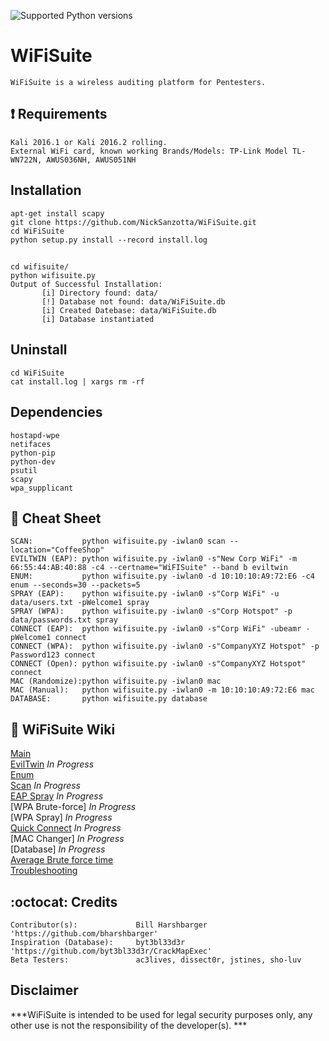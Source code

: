 ![Supported Python versions](https://img.shields.io/badge/python-2.7-blue.svg)
# WiFiSuite     
	WiFiSuite is a wireless auditing platform for Pentesters.

## :heavy_exclamation_mark: Requirements
	Kali 2016.1 or Kali 2016.2 rolling. 
	External WiFi card, known working Brands/Models: TP-Link Model TL-WN722N, AWUS036NH, AWUS051NH
    
## Installation
	apt-get install scapy
	git clone https://github.com/NickSanzotta/WiFiSuite.git
	cd WiFiSuite
	python setup.py install --record install.log	
##
	cd wifisuite/
	python wifisuite.py
	Output of Successful Installation:
	       [i] Directory found: data/
 	       [!] Database not found: data/WiFiSuite.db
 	       [i] Created Datebase: data/WiFiSuite.db
 	       [i] Database instantiated

## Uninstall
    cd WiFiSuite
    cat install.log | xargs rm -rf

## Dependencies
    hostapd-wpe
    netifaces
    python-pip 
    python-dev
    psutil
    scapy    
    wpa_supplicant
        
## :pencil: Cheat Sheet
    SCAN:           python wifisuite.py -iwlan0 scan --location="CoffeeShop"
    EVILTWIN (EAP): python wifisuite.py -iwlan0 -s"New Corp WiFi" -m 66:55:44:AB:40:88 -c4 --certname="WiFISuite" --band b eviltwin
    ENUM:           python wifisuite.py -iwlan0 -d 10:10:10:A9:72:E6 -c4 enum --seconds=30 --packets=5
    SPRAY (EAP):    python wifisuite.py -iwlan0 -s"Corp WiFi" -u data/users.txt -pWelcome1 spray
    SPRAY (WPA):    python wifisuite.py -iwlan0 -s"Corp Hotspot" -p data/passwords.txt spray
    CONNECT (EAP):  python wifisuite.py -iwlan0 -s"Corp WiFi" -ubeamr -pWelcome1 connect
    CONNECT (WPA):  python wifisuite.py -iwlan0 -s"CompanyXYZ Hotspot" -p Password123 connect
    CONNECT (Open): python wifisuite.py -iwlan0 -s"CompanyXYZ Hotspot" connect
    MAC (Randomize):python wifisuite.py -iwlan0 mac
    MAC (Manual):   python wifisuite.py -iwlan0 -m 10:10:10:A9:72:E6 mac
    DATABASE:       python wifisuite.py database

## :book: WiFiSuite Wiki
   [Main](https://github.com/NickSanzotta/WiFiSuite/wiki)<br>
   [EvilTwin](https://github.com/NickSanzotta/WiFiSuite/wiki/EvilTwin) _In Progress_ <br>
   [Enum](https://github.com/NickSanzotta/WiFiSuite/wiki/Enum)<br>
   [Scan](https://github.com/NickSanzotta/WiFiSuite/wiki/Scan) _In Progress_ <br>
   [EAP Spray](https://github.com/NickSanzotta/WiFiSuite/wiki/EAP-Spray) _In Progress_ <br>
   [WPA Brute-force] _In Progress_ <br>
   [WPA Spray] _In Progress_ <br>
   [Quick Connect](https://github.com/NickSanzotta/WiFiSuite/wiki/Quick-Connect) _In Progress_ <br>
   [MAC Changer] _In Progress_ <br>
   [Database] _In Progress_ <br>
   [Average Brute force time](https://github.com/NickSanzotta/WiFiSuite/wiki/Average-Brute-force-time)<br>
   [Troubleshooting](https://github.com/NickSanzotta/WiFiSuite/wiki/Troubleshooting)<br>


## :octocat: Credits
	Contributor(s):             Bill Harshbarger 'https://github.com/bharshbarger'
	Inspiration (Database):     byt3bl33d3r 'https://github.com/byt3bl33d3r/CrackMapExec'
	Beta Testers:               ac3lives, dissect0r, jstines, sho-luv

## Disclaimer

***WiFiSuite is intended to be used for legal security purposes only, any other use is not the responsibility of the developer(s). ***
